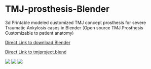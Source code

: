 # TMJ-prosthesis-Blender
3d Printable modeled customized TMJ concept prosthesis for severe Traumatic Ankylosis cases in Blender
(Open source TMJ Prosthesis Customizable to patient anatomy)



[Direct Link to download Blender](https://www.blender.org)



[Direct Link to tmjproject.blend ](https://github.com/basharbme/TMJ-prosthesis-Blender/blob/master/tmjproject.rar)



![](https://github.com/basharbme/TMJ-prosthesis-Blender/blob/master/IMAGES%20blender/jjj67jjj.PNG)
![](https://github.com/basharbme/TMJ-prosthesis-Blender/blob/master/IMAGES%20blender/dddddd.PNG)
![](https://github.com/basharbme/TMJ-prosthesis-Blender/blob/master/IMAGES%20blender/eeeeerree-1.PNG)
